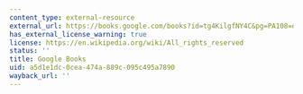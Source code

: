```yaml
---
content_type: external-resource
external_url: https://books.google.com/books?id=tg4KilgfNY4C&pg=PA108=onepage#v=onepage&q&f=false
has_external_license_warning: true
license: https://en.wikipedia.org/wiki/All_rights_reserved
status: ''
title: Google Books
uid: a5d1e1dc-0cea-474a-889c-095c495a7890
wayback_url: ''
---
```

